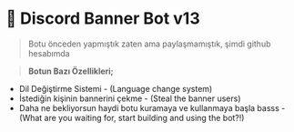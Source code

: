 # 🎨 Discord Banner Bot v13

> Botu önceden yapmıştık zaten ama paylaşmamıştık, şimdi github hesabımda

 > **Botun Bazı Özellikleri;** 

- Dil Değiştirme Sistemi -  (Language change system)
- İstediğin kişinin bannerini çekme - (Steal the banner users) 
- Daha ne bekliyorsun haydi botu kuramaya ve kullanmaya başla basss  - (What are you waiting for, start building and using the bot?!)
